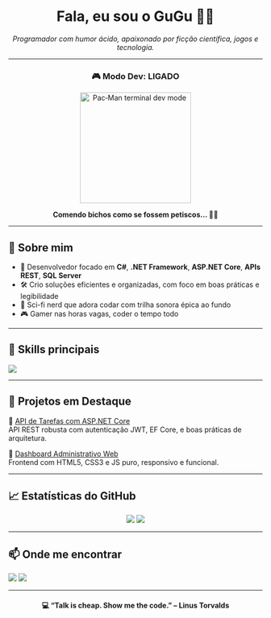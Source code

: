 <h1 align="center">Fala, eu sou o GuGu 👨‍💻</h1>

<p align="center">
  <i>Programador com humor ácido, apaixonado por ficção científica, jogos e tecnologia.</i>
</p>

---

<h3 align="center">🎮 Modo Dev: LIGADO</h3>

<p align="center">
  <img src="https://raw.githubusercontent.com/SeuUsuario/assets/main/pacman-terminal.gif" width="220" alt="Pac‑Man terminal dev mode" />
</p>

<p align="center">
  <b>Comendo bichos como se fossem petiscos... 🐛🍪</b>
</p>


---

## 🧠 Sobre mim

- 🔧 Desenvolvedor focado em **C#**, **.NET Framework**, **ASP.NET Core**, **APIs REST**, **SQL Server**
- 🛠️ Crio soluções eficientes e organizadas, com foco em boas práticas e legibilidade
- 🌌 Sci-fi nerd que adora codar com trilha sonora épica ao fundo
- 🎮 Gamer nas horas vagas, coder o tempo todo

---

## 🚀 Skills principais

<p align="left">
  <img src="https://skillicons.dev/icons?i=cs,dotnet,asp,sqlserver,html,css,js,ts,git,docker,vscode,github" />
</p>

---

## 📌 Projetos em Destaque

🔹 [API de Tarefas com ASP.NET Core](https://github.com/JoseGhu/Crud-React)  
API REST robusta com autenticação JWT, EF Core, e boas práticas de arquitetura.

🔹 [Dashboard Administrativo Web](https://github.com/JoseGhu/CrudAspNet)  
Frontend com HTML5, CSS3 e JS puro, responsivo e funcional.

---

## 📈 Estatísticas do GitHub

<p align="center">
  <img src="https://github-readme-stats.vercel.app/api?username=JoseGhu&show_icons=true&theme=tokyonight&hide_title=true" />
  <img src="https://github-readme-stats.vercel.app/api/top-langs/?username=JoseGhu&layout=compact&theme=tokyonight" />
</p>

---

## 📫 Onde me encontrar

<p align="left">
  <a href="mailto:j.augustofs2016@gmail.com"><img src="https://img.shields.io/badge/Gmail-D14836?style=for-the-badge&logo=gmail&logoColor=white" /></a>
  <a href="https://www.linkedin.com/in/jose-augusto-35869b1a9/"><img src="https://img.shields.io/badge/LinkedIn-0A66C2?style=for-the-badge&logo=linkedin&logoColor=white" /></a>
</p>

---

<h4 align="center">💻 “Talk is cheap. Show me the code.” – Linus Torvalds</h4>
